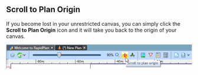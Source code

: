 ## Scroll to Plan Origin

If you become lost in your unrestricted canvas, you can simply click the **Scroll to Plan Origin** icon and it will take you back to the origin of your canvas.

![Scroll_to_Origin_Icon](./assets/Scroll_to_Origin_Icon.png)